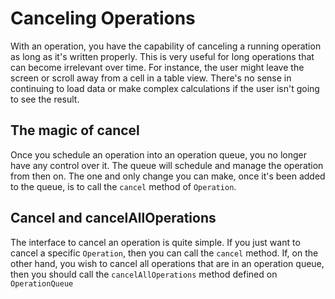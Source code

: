 #  Canceling Operations

With an operation, you have the capability of canceling a running operation as long as it's written properly. This is very useful for long operations that can become irrelevant over time. For instance, the user might leave the screen or scroll away from a cell in a table view. There's no sense in continuing to load data or make complex calculations if the user isn't going to see the result.

## The magic of cancel
Once you schedule an operation into an operation queue, you no longer have any control over it. The queue will schedule and manage the operation from then on. The one and only change you can make, once it's been added to the queue, is to call the `cancel` method of `Operation`.

## Cancel and cancelAllOperations
The interface to cancel an operation is quite simple. If you just want to cancel a specific `Operation`, then you can call the `cancel` method. If, on the other hand, you wish to cancel all operations that are in an operation queue, then you should call the `cancelAllOperations` method defined on `OperationQueue`


